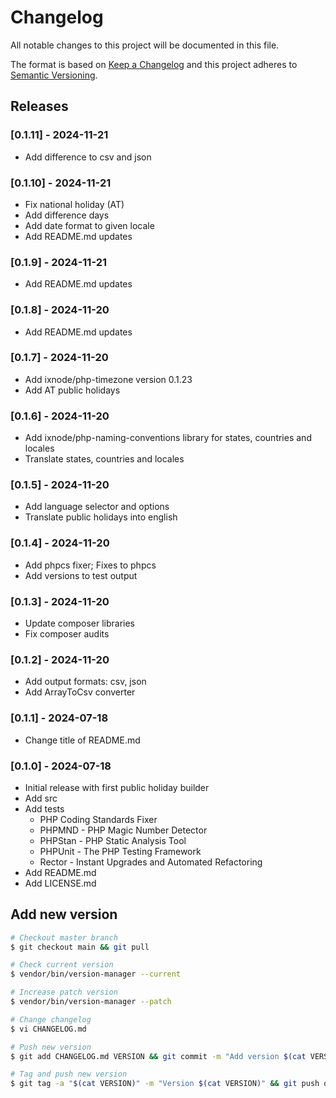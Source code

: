 # Changelog

All notable changes to this project will be documented in this file.

The format is based on [Keep a Changelog](http://keepachangelog.com/en/1.0.0/)
and this project adheres to [Semantic Versioning](http://semver.org/spec/v2.0.0.html).

## Releases

### [0.1.11] - 2024-11-21

* Add difference to csv and json

### [0.1.10] - 2024-11-21

* Fix national holiday (AT)
* Add difference days
* Add date format to given locale
* Add README.md updates

### [0.1.9] - 2024-11-21

* Add README.md updates

### [0.1.8] - 2024-11-20

* Add README.md updates

### [0.1.7] - 2024-11-20

* Add ixnode/php-timezone version 0.1.23
* Add AT public holidays

### [0.1.6] - 2024-11-20

* Add ixnode/php-naming-conventions library for states, countries and locales
* Translate states, countries and locales

### [0.1.5] - 2024-11-20

* Add language selector and options
* Translate public holidays into english

### [0.1.4] - 2024-11-20

* Add phpcs fixer; Fixes to phpcs
* Add versions to test output

### [0.1.3] - 2024-11-20

* Update composer libraries
* Fix composer audits

### [0.1.2] - 2024-11-20

* Add output formats: csv, json
* Add ArrayToCsv converter

### [0.1.1] - 2024-07-18

* Change title of README.md

### [0.1.0] - 2024-07-18

* Initial release with first public holiday builder
* Add src
* Add tests
  * PHP Coding Standards Fixer
  * PHPMND - PHP Magic Number Detector
  * PHPStan - PHP Static Analysis Tool
  * PHPUnit - The PHP Testing Framework
  * Rector - Instant Upgrades and Automated Refactoring
* Add README.md
* Add LICENSE.md

## Add new version

```bash
# Checkout master branch
$ git checkout main && git pull

# Check current version
$ vendor/bin/version-manager --current

# Increase patch version
$ vendor/bin/version-manager --patch

# Change changelog
$ vi CHANGELOG.md

# Push new version
$ git add CHANGELOG.md VERSION && git commit -m "Add version $(cat VERSION)" && git push

# Tag and push new version
$ git tag -a "$(cat VERSION)" -m "Version $(cat VERSION)" && git push origin "$(cat VERSION)"
```

